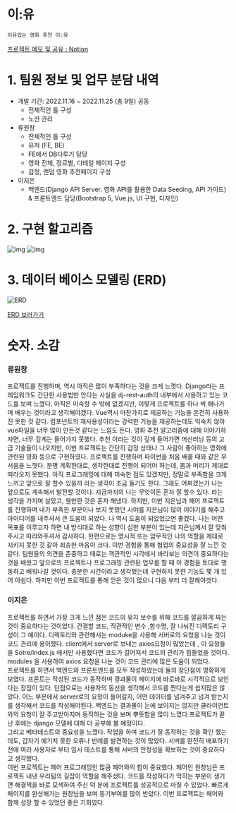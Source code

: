 # 이:유

`이유있는 영화 추천 이:유`

[프로젝트 메모 및 공유 : Notion](https://rose-mushroom-2f9.notion.site/1791c848606e4b30a543c6bc34284f95)

# 1. 팀원 정보 및 업무 분담 내역

- 개발 기간: 2022.11.16 ~ 2022.11.25 (총 9일)
  공동  
  - 전체적인 틀 구성  
  - 노션 관리
- 류원창
  - 전체적인 틀 구성
  - 유저 (FE, BE)
  - FE에서 DB다루기 담당
  - 영화 전체, 장르별, 디테일 페이지 구성
  - 감정, 랜덤 영화 추천페이지 구성
- 이지은  
  - 백엔드(Django API Server. 영화 API를 활용한 Data Seeding, API 가이드) & 프론트엔드 담당(Bootstrap 5, Vue.js, UI   구현, 디자인)  


# 2. 구현 할고리즘

![img](img/005.png)
![img](img/006.png)
# 3. 데이터 베이스 모델링 (ERD)

![ERD](img/ERD.JPG)

[ERD 보러가기](https://app.quickdatabasediagrams.com/#/d/7lRpZ6)

# 숫자. 소감

### 류원창
프로젝트를 진행하며, 역시 아직은 많이 부족하다는 것을 크게 느꼇다. Django라는 프레임워크도 간단한 사용법만 안다는 사실을 dj-rest-auth의 내부에서 사용하고 있는 코드를 보며 느꼈다. 아직은 미숙할 수 밖에 없겠지만, 이렇게 프로젝트를 하나 씩 해나가며 배우는 것이라고 생각해야겠다. Vue역시 마찬가지로 제공하는 기능을 온전히 사용하진 못한 것 같다. 컴포넌트의 재사용성이라는 강력한 기능을 제공하는데도 익숙치 않아 vue파일을 너무 많이 만든것 같다는 느낌도 든다. 영화 추천 알고리즘에 대해 이야기하자면, 너무 깊게는 들어가지 못했다. 추천 이라는 것이 깊게 들어가면 머신러닝 등의 고급 기술들이 나오지만, 이번 프로젝트는 간단히 감정 상태나 그 사람이 좋아하는 영화에 관련된 영화 등으로 구현하였다. 프로젝트를 진행하며 파이썬을 처음 배울 때와 같은 무서움을 느꼇다. 분명 계획한대로, 생각한대로 진행이 되어야 하는데, 몸과 머리가 제대로 따라오지 못했다. 아직 프로그래밍에 대해 미숙한 점도 있겠지만, 정말로 부족함을 크게 느끼고 앞으로 잘 할수 있을까 라는 생각이 조금 들기도 한다. 그래도 어쩌겠는가 나는 앞으로도 계속해서 발전할 것이다.
지금까지의 나는 무엇이든 혼자 잘 할수 있다. 라는 생각을 가지며 살았고, 웬만한 것은 혼자 해냈다. 하지만, 이번 지은님과 페어 프로젝트를 진행하며 내가 부족한 부분이나 보지 못했던 시야를 지은님이 많이 이야기를 해주고 아이디어를 내주셔서 큰 도움이 되었다. 나 역시 도움이 되었었으면 좋겠다. 
나는 어떤 목표를 이루고자 하면 내 방식대로 하는 성향이 심한 부분이 있는데 지은님께서 잘 맞춰주시고 따라와주셔서 감사하다. 한편으로는 명시적 또는 암무적인 나의 역할을 제대로 지키지 못한 것 같아 죄송한 마음이 크다. 이번 경험을 통해 협업의 중요성을 잘 느낀 것 같다. 팀원들의 의견을 존중하고 때로는 객관적인 시각에서 바라보는 의견이 중요하다는 것을 배웠고 앞으로의 프로젝트나 프로그래밍 관련된 업무를 할 때 이 경험을 토대로 행동하고 배워나갈 것이다. 충분한 시간이라고 생각했는데 구현하지 못한 기능도 몇 개 있어 아쉽다. 하지만 이번 프로젝트를 통해 얻은 것이 많으니 다음 부터 더 잘해야겟다. 
  
  
  
### 이지은
프로젝트를 하면서 가장 크게 느낀 점은 코드의 유지 보수를 위해 코드를 깔끔하게 짜는 것이 중요하다는 것이었다. 간결할 코드, 직관적인 변수 ,함수명, 잘 나눠진 디렉토리 구성이 그 예이다.
 디렉토리와 관련해서는 moduke을 사용해 서버로의 요청을 나눈 것이 코드 관리에 용이했다. client에서 server로 보내는 axios요청이 많았는데 , 이 요청들을 Sotre/index.js 에서만 사용했다면 코드가 길어져서 코드의 관리가 힘들었을 것이다. modules 을 사용하여 axios 요청을 나눈 것이 코드 관리에 많은 도움이 되었다.  
 프로젝트를 하면서 백엔드와 프론트엔드를 모두 작성하였는데 둘의 장단점이 명확하게 보였다. 프론트는 작성된 코드가 동작하며 결과물이 페이지에 바로바로 시각적으로 보인다는 장점이 있다. 단점으로는 사용자의 동선을 생각해서 코드를 짠다는게 쉽지많은 않았다. 어느 부분에서 server로의 요청이 들어갈지, 어떤 데이터를 넘겨주고 넘겨 받는지를 생각해서 코드를 작성해야된다. 백엔드는 결과물이 눈에 보이지는 않지만 클라이언트와의 요청이 잘 주고받아지며 동작하는 것을 보며 뿌뜻함을 많이 느꼈다.프로젝트가 끝난 후에는 django 모델에 대해 더 공부해 볼 예정이다.  
 그리고 베타테스트의 중요성을 느꼈다. 작업을 하며 코드가 잘 동작하는 것을 확인 했는데도, 갑자기 예기치 못한 오류나 반례를 발견하는 것이 많았다. 서버를 완전히 배포하기 전에 여러 사용자로 부터 임시 테스트를 통해 서버의 안정성을 확보하는 것이 중요하다고 생각했다.  
 이번 프로젝트는 페어 프로그래밍인 많큼 페어와의 합이 중요했다. 페어인 원창님은 프로젝트 내낸 우리팀의 길잡이 역할을 해주셨다. 
 코드를 작성하다가 막히는 부분이 생기면 해결책을 바로 모색하여 주신 덕 분에 프로젝트를 성공적으로 마칠 수 있었다. 빠르게 페이지를 완성해가는 원창님을 보며 동기부여를 많이 받았다. 이번 프로젝트는 페어와 함께 성장 할 수 있었던 좋은 기회였다. 

